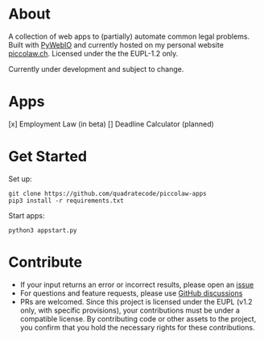 # About

A collection of web apps to (partially) automate common legal problems. Built with [PyWebIO](https://github.com/pywebio/PyWebIO) and currently hosted on my personal website [piccolaw.ch](www.piccolaw.ch). Licensed under the the EUPL-1.2 only.

Currently under development and subject to change.

# Apps

[x] Employment Law (in beta)
[] Deadline Calculator (planned)
# Get Started

Set up:
```
git clone https://github.com/quadratecode/piccolaw-apps
pip3 install -r requirements.txt
```

Start apps:
```
python3 appstart.py
```

# Contribute

- If your input returns an error or incorrect results, please open an [issue](https://github.com/quadratecode/ch-termination-calc/issues)
- For questions and feature requests, please use [GitHub discussions](https://github.com/quadratecode/ch-termination-calc/discussions)
- PRs are welcomed. Since this project is licensed under the EUPL (v1.2 only, with specific provisions), your contributions must be under a compatible license. By contributing code or other assets to the project, you confirm that you hold the necessary rights for these contributions.
